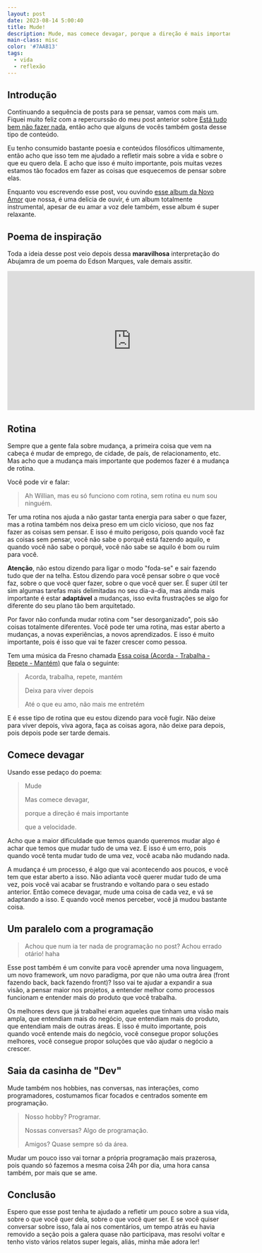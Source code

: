 ```yaml
---
layout: post
date: 2023-08-14 5:00:40
title: Mude!
description: Mude, mas comece devagar, porque a direção é mais importante que a velocidade.
main-class: misc
color: '#7AAB13'
tags:
  - vida
  - reflexão
---
```


## Introdução

Continuando a sequência de posts para se pensar, vamos com mais um. Fiquei muito feliz com a repercurssão do meu post anterior sobre [Está tudo bem não fazer nada](https://willianjusten.com.br/esta-tudo-bem-nao-fazer-nada), então acho que alguns de vocês também gosta desse tipo de conteúdo.

Eu tenho consumido bastante poesia e conteúdos filosóficos ultimamente, então acho que isso tem me ajudado a refletir mais sobre a vida e sobre o que eu quero dela. E acho que isso é muito importante, pois muitas vezes estamos tão focados em fazer as coisas que esquecemos de pensar sobre elas.

Enquanto vou escrevendo esse post, vou ouvindo [esse album da Novo Amor](https://open.spotify.com/album/4s3XMtTEkRyaKTMR8HVGLz?si=h6D4Xw9-SHu9vN43WQgFHA) que nossa, é uma delícia de ouvir, é um album totalmente instrumental, apesar de eu amar a voz dele também, esse album é super relaxante.

## Poema de inspiração

Toda a ideia desse post veio depois dessa **maravilhosa** interpretação do Abujamra de um poema do Edson Marques, vale demais assitir.

<iframe width="560" height="315" src="https://www.youtube.com/embed/A2hk9jtL7WA" title="YouTube video player" frameborder="0" allow="accelerometer; autoplay; clipboard-write; encrypted-media; gyroscope; picture-in-picture; web-share" allowfullscreen></iframe>

## Rotina

Sempre que a gente fala sobre mudança, a primeira coisa que vem na cabeça é mudar de emprego, de cidade, de país, de relacionamento, etc. Mas acho que a mudança mais importante que podemos fazer é a mudança de rotina.

Você pode vir e falar:

> Ah Willian, mas eu só funciono com rotina, sem rotina eu num sou ninguém.

Ter uma rotina nos ajuda a não gastar tanta energia para saber o que fazer, mas a rotina também nos deixa preso em um ciclo vicioso, que nos faz fazer as coisas sem pensar. E isso é muito perigoso, pois quando você faz as coisas sem pensar, você não sabe o porquê está fazendo aquilo, e quando você não sabe o porquê, você não sabe se aquilo é bom ou ruim para você.

**Atenção**, não estou dizendo para ligar o modo "foda-se" e sair fazendo tudo que der na telha. Estou dizendo para você pensar sobre o que você faz, sobre o que você quer fazer, sobre o que você quer ser. É super útil ter sim algumas tarefas mais delimitadas no seu dia-a-dia, mas ainda mais importante é estar **adaptável** a mudanças, isso evita frustrações se algo for diferente do seu plano tão bem arquitetado.

Por favor não confunda mudar rotina com "ser desorganizado", pois são coisas totalmente diferentes. Você pode ter uma rotina, mas estar aberto a mudanças, a novas experiências, a novos aprendizados. E isso é muito importante, pois é isso que vai te fazer crescer como pessoa.

Tem uma música da Fresno chamada [Essa coisa (Acorda - Trabalha - Repete - Mantém)](https://open.spotify.com/track/2IlMh7ELuEi4ptCB2dtwHb?si=3fcbb8a538a34320) que fala o seguinte:

> Acorda, trabalha, repete, mantém
>
> Deixa para viver depois
>
> Até o que eu amo, não mais me entretém

E é esse tipo de rotina que eu estou dizendo para você fugir. Não deixe para viver depois, viva agora, faça as coisas agora, não deixe para depois, pois depois pode ser tarde demais.

## Comece devagar

Usando esse pedaço do poema:

> Mude
>
> Mas comece devagar,
>
> porque a direção é mais importante
>
> que a velocidade.

Acho que a maior dificuldade que temos quando queremos mudar algo é achar que temos que mudar tudo de uma vez. E isso é um erro, pois quando você tenta mudar tudo de uma vez, você acaba não mudando nada.

A mudança é um processo, é algo que vai acontecendo aos poucos, e você tem que estar aberto a isso. Não adianta você querer mudar tudo de uma vez, pois você vai acabar se frustrando e voltando para o seu estado anterior. Então comece devagar, mude uma coisa de cada vez, e vá se adaptando a isso. E quando você menos perceber, você já mudou bastante coisa.

## Um paralelo com a programação

> Achou que num ia ter nada de programação no post? Achou errado otário! haha

Esse post também é um convite para você aprender uma nova linguagem, um novo framework, um novo paradigma, por que não uma outra área (front fazendo back, back fazendo front)? Isso vai te ajudar a expandir a sua visão, a pensar maior nos projetos, a entender melhor como processos funcionam e entender mais do produto que você trabalha.

Os melhores devs que já trabalhei eram aqueles que tinham uma visão mais ampla, que entendiam mais do negócio, que entendiam mais do produto, que entendiam mais de outras áreas. E isso é muito importante, pois quando você entende mais do negócio, você consegue propor soluções melhores, você consegue propor soluções que vão ajudar o negócio a crescer.

## Saia da casinha de "Dev"

Mude também nos hobbies, nas conversas, nas interações, como programadores, costumamos ficar focados e centrados somente em programação.

> Nosso hobby? Programar.
>
> Nossas conversas? Algo de programação.
>
> Amigos? Quase sempre só da área.

Mudar um pouco isso vai tornar a própria programação mais prazerosa, pois quando só fazemos a mesma coisa 24h por dia, uma hora cansa também, por mais que se ame.

## Conclusão

Espero que esse post tenha te ajudado a refletir um pouco sobre a sua vida, sobre o que você quer dela, sobre o que você quer ser. E se você quiser conversar sobre isso, fala aí nos comentários, um tempo atrás eu havia removido a seção pois a galera quase não participava, mas resolvi voltar e tenho visto vários relatos super legais, aliás, minha mãe adora ler!
